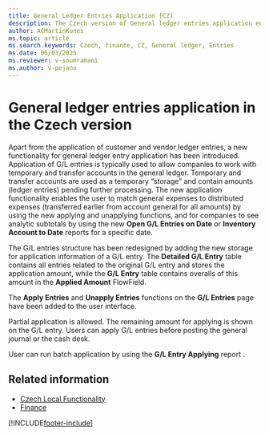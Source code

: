 ```yaml
---
title: General Ledger Entries Application [CZ]
description: The Czech version of General ledger entries application enables companies to manage temporary and transfer accounts in the general ledger for improved tracking and processing of pending amounts.
author: ACMartinKunes
ms.topic: article
ms.search.keywords: Czech, finance, CZ, General ledger, Entries
ms.date: 06/03/2025
ms.reviewer: v-soumramani
ms.author: v-pejano
---
```


# General ledger entries application in the Czech version

Apart from the application of customer and vendor ledger entries, a new functionality for general ledger entry application has been introduced. Application of G/L entries is typically used to allow companies to work with temporary and transfer accounts in the general ledger. Temporary and transfer accounts are used as a temporary “storage” and contain amounts (ledger entries) pending further processing. The new application functionality enables the user to match general expenses to distributed expenses (transferred earlier from account general for all amounts) by using the new applying and unapplying functions, and for companies to see analytic subtotals by using the new **Open G/L Entries on Date** or **Inventory Account to Date** reports for a specific date.

The G/L entries structure has been redesigned by adding the new storage for application information of a G/L entry. The **Detailed G/L Entry** table contains all entries related to the original G/L entry and stores the application amount, while the **G/L Entry** table contains overalls of this amount in the **Applied Amount** FlowField.  

The **Apply Entries** and **Unapply Entries** functions on the **G/L Entries** page have been added to the user interface.

Partial application is allowed. The remaining amount for applying is shown on the G/L entry. Users can apply G/L entries before posting the general journal or the cash desk.

User can run batch application by using the **G/L Entry Applying** report .

## Related information

- [Czech Local Functionality](czech-local-functionality.md)  
- [Finance](finance.md)  

[!INCLUDE[footer-include](../../includes/footer-banner.md)]
